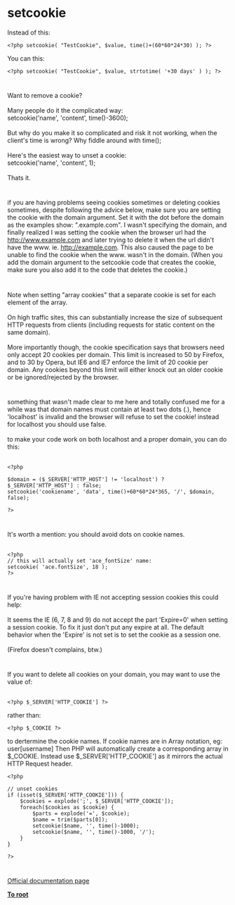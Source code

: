 # setcookie



Instead of this:<br>

```
<?php setcookie( "TestCookie", $value, time()+(60*60*24*30) ); ?>
```


You can this:


```
<?php setcookie( "TestCookie", $value, strtotime( '+30 days' ) ); ?>
```
  

#

Want to remove a cookie?<br><br>Many people do it the complicated way:<br>setcookie(&apos;name&apos;, &apos;content&apos;, time()-3600);<br><br>But why do you make it so complicated and risk it not working, when the client&apos;s time is wrong? Why fiddle around with time();<br><br>Here&apos;s the easiest way to unset a cookie:<br>setcookie(&apos;name&apos;, &apos;content&apos;, 1);<br><br>Thats it.  

#

if you are having problems seeing cookies sometimes or deleting cookies sometimes, despite following the advice below, make sure you are setting the cookie with the domain argument. Set it with the dot before the domain as the examples show: ".example.com".  I wasn&apos;t specifying the domain, and finally realized I was setting the cookie when the browser url had the http://www.example.com and later trying to delete it when the url didn&apos;t have the www. ie. http://example.com. This also caused the page to be unable to find the cookie when the www. wasn&apos;t in the domain.  (When you add the domain argument to the setcookie code that creates the cookie, make sure you also add it to the code that deletes the cookie.)  

#

Note when setting "array cookies" that a separate cookie is set for each element of the array.<br><br>On high traffic sites, this can substantially increase the size of subsequent HTTP requests from clients (including requests for static content on the same domain).<br><br>More importantly though, the cookie specification says that browsers need only accept 20 cookies per domain.  This limit is increased to 50 by Firefox, and to 30 by Opera, but IE6 and IE7 enforce the limit of 20 cookie per domain.  Any cookies beyond this limit will either knock out an older cookie or be ignored/rejected by the browser.  

#

something that wasn&apos;t made clear to me here and totally confused me for a while was that domain names must contain at least two dots (.), hence &apos;localhost&apos; is invalid and the browser will refuse to set the cookie! instead for localhost you should use false.<br><br>to make your code work on both localhost and a proper domain, you can do this:<br><br>

```
<?php

$domain = ($_SERVER['HTTP_HOST'] != 'localhost') ? $_SERVER['HTTP_HOST'] : false;
setcookie('cookiename', 'data', time()+60*60*24*365, '/', $domain, false);

?>
```
  

#

It&apos;s worth a mention: you should avoid dots on cookie names.<br><br>

```
<?php
// this will actually set 'ace_fontSize' name:
setcookie( 'ace.fontSize', 18 );
?>
```
  

#

If you&apos;re having problem with IE not accepting session cookies this could help:<br><br>It seems the IE (6, 7, 8 and 9) do not accept the part &apos;Expire=0&apos; when setting a session cookie. To fix it just don&apos;t put any expire at all. The default behavior when the &apos;Expire&apos; is not set is to set the cookie as a session one. <br><br>(Firefox doesn&apos;t complains, btw.)  

#

If you want to delete all cookies on your domain, you may want to use the value of:<br><br>

```
<?php $_SERVER['HTTP_COOKIE'] ?>
```


rather than:



```
<?php $_COOKIE ?>
```


to dertermine the cookie names. 
If cookie names are in Array notation, eg: user[username] 
Then PHP will automatically create a corresponding array in $_COOKIE. Instead use $_SERVER['HTTP_COOKIE'] as it mirrors the actual HTTP Request header. 



```
<?php

// unset cookies
if (isset($_SERVER['HTTP_COOKIE'])) {
    $cookies = explode(';', $_SERVER['HTTP_COOKIE']);
    foreach($cookies as $cookie) {
        $parts = explode('=', $cookie);
        $name = trim($parts[0]);
        setcookie($name, '', time()-1000);
        setcookie($name, '', time()-1000, '/');
    }
}

?>
```
  

#

[Official documentation page](https://www.php.net/manual/en/function.setcookie.php)

**[To root](/README.md)**